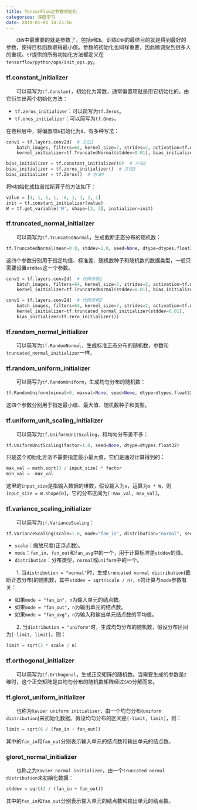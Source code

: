 ```yaml
---
title: TensorFlow之参数初始化
categories: 深度学习
date: 2019-01-01 14:23:16
---
```

&emsp;&emsp;`CNN`中最重要的就是参数了，包括`W`和`b`。训练`CNN`的最终目的就是得到最好的参数，使得目标函数取得最小值。参数的初始化也同样重要，因此微调受到很多人的重视。`tf`提供的所有初始化方法都定义在`tensorflow/python/ops/init_ops.py`。<!--more-->

### tf.constant_initializer

&emsp;&emsp;可以简写为`tf.Constant`，初始化为常数，通常偏置项就是用它初始化的。由它衍生出两个初始化方法：

- `tf.zeros_initializer`：可以简写为`tf.Zeros`。
- `tf.ones_initializer`：可以简写为`tf.Ones`。

在卷积层中，将偏置项`b`初始化为`0`，有多种写法：

``` python
conv1 = tf.layers.conv2d(  # 方法1
    batch_images, filters=64, kernel_size=7, strides=2, activation=tf.nn.relu,
    kernel_initializer=tf.TruncatedNormal(stddev=0.01), bias_initializer=tf.Constant(0))

bias_initializer = tf.constant_initializer(0)  # 方法2
bias_initializer = tf.zeros_initializer()  # 方法3
bias_initializer = tf.Zeros()  # 方法4
```

将`W`初始化成拉普拉斯算子的方法如下：

``` python
value = [1, 1, 1, 1, -8, 1, 1, 1, 1]
init = tf.constant_initializer(value)
W = tf.get_variable('W', shape=[3, 3], initializer=init)
```

### tf.truncated_normal_initializer

&emsp;&emsp;可以简写为`tf.TruncatedNormal`，生成截断正态分布的随机数：

``` python
tf.TruncatedNormal(mean=0.0, stddev=1.0, seed=None, dtype=dtypes.float32)
```

这四个参数分别用于指定均值、标准差、随机数种子和随机数的数据类型，一般只需要设置`stddev`这一个参数。

``` python
conv1 = tf.layers.conv2d(  # 代码示例1
    batch_images, filters=64, kernel_size=7, strides=2, activation=tf.nn.relu,
    kernel_initializer=tf.TruncatedNormal(stddev=0.01), bias_initializer=tf.Constant(0))

conv1 = tf.layers.conv2d(  # 代码示例2
    batch_images, filters=64, kernel_size=7, strides=2, activation=tf.nn.relu,
    kernel_initializer=tf.truncated_normal_initializer(stddev=0.01),
    bias_initializer=tf.zero_initializer())
```

### tf.random_normal_initializer

&emsp;&emsp;可以简写为`tf.RandomNormal`，生成标准正态分布的随机数，参数和`truncated_normal_initializer`一样。

### tf.random_uniform_initializer

&emsp;&emsp;可以简写为`tf.RandomUniform`，生成均匀分布的随机数：

``` python
tf.RandomUniform(minval=0, maxval=None, seed=None, dtype=dtypes.float32)
```

这四个参数分别用于指定最小值、最大值、随机数种子和类型。

### tf.uniform_unit_scaling_initializer

&emsp;&emsp;可以简写为`tf.UniformUnitScaling`，和均匀分布差不多：

``` python
tf.UniformUnitScaling(factor=1.0, seed=None, dtype=dtypes.float32)
```

只是这个初始化方法不需要指定最小最大值，它们是通过计算得到的：

``` python
max_val = math.sqrt(3 / input_size) * factor
min_val = -max_val
```

这里的`input_size`是指输入数据的维数，假设输入为`x`，运算为`x * W`，则`input_size = W.shape[0]`，它的分布区间为`[-max_val, max_val]`。

### tf.variance_scaling_initializer

&emsp;&emsp;可以简写为`tf.VarianceScaling`：

``` python
tf.VarianceScaling(scale=1.0, mode="fan_in", distribution="normal", seed=None, dtype=dtypes.float32)
```

- `scale`：缩放尺度(正浮点数)。
- `mode`：`fan_in`、`fan_out`和`fan_avg`中的一个，用于计算标准差`stddev`的值。
- `distribution`：分布类型，`normal`或`uniform`中的一个。

&emsp;&emsp;1. 当`distribution = "normal"`时，生成`truncated normal distribution`(截断正态分布)的随机数，其中`stddev = sqrt(scale / n)`，`n`的计算与`mode`参数有关：

- 如果`mode = "fan_in"`，`n`为输入单元的结点数。
- 如果`mode = "fan_out"`，`n`为输出单元的结点数。
- 如果`mode = "fan_avg"`，`n`为输入和输出单元结点数的平均值。

&emsp;&emsp;2. 当`distribution = "uniform"`时，生成均匀分布的随机数，假设分布区间为`[-limit, limit]`，则：

``` python
limit = sqrt(3 * scale / n)
```

### tf.orthogonal_initializer

&emsp;&emsp;可以简写为`tf.Orthogonal`，生成正交矩阵的随机数。当需要生成的参数是`2`维时，这个正交矩阵是由均匀分布的随机数矩阵经过`SVD`分解而来。

### tf.glorot_uniform_initializer

&emsp;&emsp;也称为`Xavier uniform initializer`，由一个均匀分布(`uniform distribution`)来初始化数据。假设均匀分布的区间是`[-limit, limit]`，则：

``` python
limit = sqrt(6 / (fan_in + fan_out))
```

其中的`fan_in`和`fan_out`分别表示输入单元的结点数和输出单元的结点数。

### glorot_normal_initializer

&emsp;&emsp;也称之为`Xavier normal initializer`，由一个`truncated normal distribution`来初始化数据：

``` python
stddev = sqrt(2 / (fan_in + fan_out))
```

其中的`fan_in`和`fan_out`分别表示输入单元的结点数和输出单元的结点数。